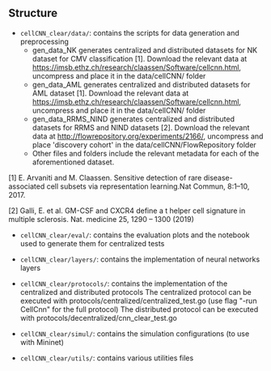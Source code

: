 ## Structure
- `cellCNN_clear/data/`: contains the scripts for data generation and preprocessing
    - gen_data_NK generates centralized and distributed datasets for NK dataset for CMV classification [1]. Download the relevant data
at https://imsb.ethz.ch/research/claassen/Software/cellcnn.html, uncompress and place it in the data/cellCNN/ folder
    - gen_data_AML generates centralized and distributed datasets for AML dataset [1]. Download the relevant data
at https://imsb.ethz.ch/research/claassen/Software/cellcnn.html, uncompress and place it in the data/cellCNN/ folder
    - gen_data_RRMS_NIND generates centralized and distributed datasets for RRMS and NIND datasets [2]. Download the relevant data
at  http://flowrepository.org/experiments/2166/, uncompress and place 'discovery cohort' in the data/cellCNN/FlowRepository folder
    - Other files and folders include the relevant metadata for each of the aforementioned dataset.


[1] E. Arvaniti and M. Claassen. Sensitive detection of rare disease-associated cell subsets via representation learning.Nat Commun, 8:1–10, 2017.

[2] Galli, E. et al. GM-CSF and CXCR4 define a t helper cell signature in multiple sclerosis. Nat. medicine 25, 1290 – 1300
(2019)

- `cellCNN_clear/eval/`: contains the evaluation plots and the notebook used to generate them for centralized tests

- `cellCNN_clear/layers/`: contains the implementation of neural networks layers

- `cellCNN_clear/protocols/`: contains the implementation of the centralized and distributed protocols
    The centralized protocol can be executed with protocols/centralized/centralized_test.go
        (use flag "-run CellCnn" for the full protocol)
    The distributed protocol can be executed with protocols/decentralized/cnn_clear_test.go

- `cellCNN_clear/simul/`: contains the simulation configurations (to use with Mininet)

- `cellCNN_clear/utils/`: contains various utilities files
